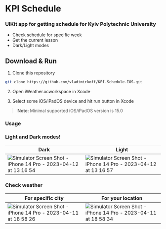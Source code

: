# KPI Schedule

### UIKit app for getting schedule for Kyiv Polytechnic University

- Check schedule for specific week
- Get the current lesson
- Dark/Light modes


## Download & Run





1. Clone this repository

```bash
git clone https://github.com/vladimirkoff/KPI-Schedule-IOS.git
```





2. Open iWeather.xcworkspace in Xcode

3. Select some iOS/iPadOS device and hit run button in Xcode

> **Note**: Minimal supported iOS/iPadOS version is 15.0

###  Usage

###  Light and Dark modes!

| Dark  | Light |
| ------------- | ------------- | 
|![Simulator Screen Shot - iPhone 14 Pro - 2023-04-12 at 13 16 54](https://user-images.githubusercontent.com/115025494/231428631-c72718e3-2064-4059-aa48-f9804541ca91.png)|![Simulator Screen Shot - iPhone 14 Pro - 2023-04-12 at 13 16 57](https://user-images.githubusercontent.com/115025494/231428638-15da6ffe-33b3-41db-8a95-1e2148d22031.png)| 

###  Check weather

| For specific city | For your location |
| ------------- | ------------- |
|![Simulator Screen Shot - iPhone 14 Pro - 2023-04-11 at 18 58 26](https://user-images.githubusercontent.com/115025494/231221002-0c2e7447-1a7b-4302-8a94-f781cc8a04f9.png)| ![Simulator Screen Shot - iPhone 14 Pro - 2023-04-11 at 18 58 34](https://user-images.githubusercontent.com/115025494/231220868-05cd5147-b30e-4ac8-b0fe-c4b6dd25f599.png)| 


